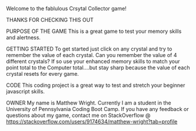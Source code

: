 Welcome to the fablulous Crsytal Collector game!

THANKS FOR CHECKING THIS OUT

PURPOSE OF THE GAME
This is a great game to test your memory skills and alertness.

GETTING STARTED
To get started just click on any crystal and try to remember the value of each crystal.  Can you 
remember the value of 4 different crystals? If so use your enhanced memory skills to match your 
point total to the Computer total....but stay sharp because the value of each crystal resets
for every game.

CODE
This coding project is a great way to test and stretch your beginner javascript skills.

OWNER
My name is Matthew Wright.  Currently I am a student in the University of Pennsylvania Coding Boot Camp.
If you have any feedback or questions about my game, contact me on StackOverflow @ https://stackoverflow.com/users/9174634/matthew-wright?tab=profile

